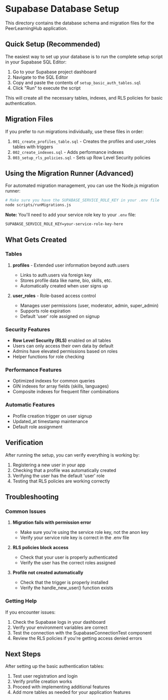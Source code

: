 # Supabase Database Setup

This directory contains the database schema and migration files for the PeerLearningHub application.

## Quick Setup (Recommended)

The easiest way to set up your database is to run the complete setup script in your Supabase SQL Editor:

1. Go to your Supabase project dashboard
2. Navigate to the SQL Editor
3. Copy and paste the contents of `setup_basic_auth_tables.sql`
4. Click "Run" to execute the script

This will create all the necessary tables, indexes, and RLS policies for basic authentication.

## Migration Files

If you prefer to run migrations individually, use these files in order:

1. `001_create_profiles_table.sql` - Creates the profiles and user_roles tables with triggers
2. `002_create_indexes.sql` - Adds performance indexes
3. `003_setup_rls_policies.sql` - Sets up Row Level Security policies

## Using the Migration Runner (Advanced)

For automated migration management, you can use the Node.js migration runner:

```bash
# Make sure you have the SUPABASE_SERVICE_ROLE_KEY in your .env file
node scripts/runMigrations.js
```

**Note:** You'll need to add your service role key to your `.env` file:
```env
SUPABASE_SERVICE_ROLE_KEY=your-service-role-key-here
```

## What Gets Created

### Tables

1. **profiles** - Extended user information beyond auth.users
   - Links to auth.users via foreign key
   - Stores profile data like name, bio, skills, etc.
   - Automatically created when user signs up

2. **user_roles** - Role-based access control
   - Manages user permissions (user, moderator, admin, super_admin)
   - Supports role expiration
   - Default 'user' role assigned on signup

### Security Features

- **Row Level Security (RLS)** enabled on all tables
- Users can only access their own data by default
- Admins have elevated permissions based on roles
- Helper functions for role checking

### Performance Features

- Optimized indexes for common queries
- GIN indexes for array fields (skills, languages)
- Composite indexes for frequent filter combinations

### Automatic Features

- Profile creation trigger on user signup
- Updated_at timestamp maintenance
- Default role assignment

## Verification

After running the setup, you can verify everything is working by:

1. Registering a new user in your app
2. Checking that a profile was automatically created
3. Verifying the user has the default 'user' role
4. Testing that RLS policies are working correctly

## Troubleshooting

### Common Issues

1. **Migration fails with permission error**
   - Make sure you're using the service role key, not the anon key
   - Verify your service role key is correct in the .env file

2. **RLS policies block access**
   - Check that your user is properly authenticated
   - Verify the user has the correct roles assigned

3. **Profile not created automatically**
   - Check that the trigger is properly installed
   - Verify the handle_new_user() function exists

### Getting Help

If you encounter issues:

1. Check the Supabase logs in your dashboard
2. Verify your environment variables are correct
3. Test the connection with the SupabaseConnectionTest component
4. Review the RLS policies if you're getting access denied errors

## Next Steps

After setting up the basic authentication tables:

1. Test user registration and login
2. Verify profile creation works
3. Proceed with implementing additional features
4. Add more tables as needed for your application features